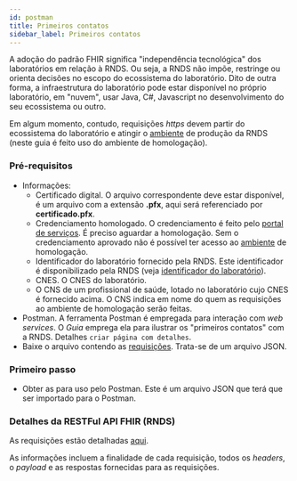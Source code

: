 ```yaml
---
id: postman
title: Primeiros contatos
sidebar_label: Primeiros contatos
---
```


A adoção do padrão FHIR significa "independência tecnológica" dos laboratórios em relação à RNDS. Ou seja, a RNDS não impõe, restringe ou orienta decisões
no escopo do ecossistema do laboratório. Dito de outra forma, a infraestrutura
do laboratório pode estar disponível no próprio laboratório, em "nuvem", usar
Java, C#, Javascript no desenvolvimento do seu ecossistema ou outro.

Em algum momento, contudo, requisições _https_ devem partir do ecossistema do laboratório e atingir o [ambiente](./ambientes) de produção da RNDS (neste guia é feito uso do ambiente de homologação).

### Pré-requisitos

- Informações:
  - Certificado digital. O arquivo correspondente deve estar disponível, é um arquivo com a extensão **.pfx**, aqui será referenciado por **certificado.pfx**.
  - Credenciamento homologado. O credenciamento é feito pelo [portal de serviços](https://servicos-datasus.saude.gov.br/). É preciso aguardar a homologação. Sem o credenciamento aprovado não é possível ter acesso ao [ambiente](./ambientes) de homologação.
  - Identificador do laboratório fornecido pela RNDS. Este identificador é disponibilizado pela RNDS (veja [identificador do laboratório](./identificador)).
  - CNES. O CNES do laboratório.
  - O CNS de um profissional de saúde, lotado no laboratório cujo CNES é fornecido acima. O CNS indica em nome do quem as requisições ao ambiente de homologação serão feitas.
- Postman. A ferramenta Postman é empregada para interação com _web services_. O _Guia_ emprega ela para ilustrar os "primeiros contatos" com a RNDS. Detalhes `criar página com detalhes`.
- Baixe o arquivo contendo as [requisições](https://github.com/kyriosdata/rnds/blob/3e92565e6e7fefd4020e89073166d9282510f2c2/tools/postman/rnds-postman-collection.json). Trata-se de um arquivo JSON.

### Primeiro passo

- Obter as para uso pelo Postman. Este é um arquivo JSON que terá que ser importado para o Postman.

### Detalhes da RESTFul API FHIR (RNDS)

As requisições estão detalhadas [aqui](https://documenter.getpostman.com/view/215332/TVCiUn6P).

As informações incluem a finalidade de cada requisição, todos os _headers_, o _payload_ e as respostas fornecidas para as requisições.
